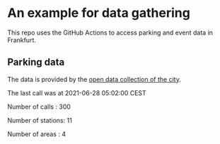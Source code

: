 # An example for data gathering

This repo uses the GitHub Actions to access parking and event data in Frankfurt.

## Parking data
The data is provided by the [open data collection of the city](https://www.offenedaten.frankfurt.de/).

The last call was at 2021-06-28 05:02:00 CEST

Number of calls   : 300

Number of stations:  11

Number of areas   :   4

